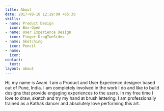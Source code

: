 ```yaml
---
title: About
date: 2017-08-10 12:29:00 +05:30
skills:
- name: Product Design
  icon: Box-Open
- name: User Experience Design
  icon: Finger-DragTwoSides
- name: Sketching
  icon: Pencil
- name: 
  icon: 
contact:
  text: 
layout: about
---
```


Hi, my name is Avani. I am a Product and User Experience designer based out of Pune, India. I am completely involved in the work I do and like to build designs that provide engaging experiences to the users. In my free time I love to draw, sketch and try my hand at brush lettering. I am professionally trained as a Kathak dancer and absolutely love performing this art.  